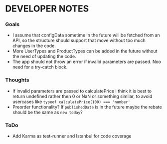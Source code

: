 # DEVELOPER NOTES


### Goals
  - I assume that configData sometime in the future will be fetched from an API, so the structure should support that move without too much changes in the code.
  - More UserTypes and ProductTypes can be added in the future without the need of updating the code.
  - The app should not throw an error if invalid parameters are passed. Noo need for a try-catch block.
   
  
### Thoughts
  - If invalid parameters are passed to calculatePrice I think it is best to return undefined rather then 0 or NaN or something similar, to avoid usercases like ``` typeof calculatePrice(100) === 'number' ```
  - Preorder functionality? If `publishedDate` is in the future maybe the rebate should be the same as `new today`?
  
  
### ToDo
- Add Karma as test-runner and Istanbul for code coverage
